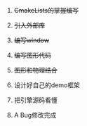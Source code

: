 1. ~~CmakeLists的掌握编写~~
2. ~~引入外部库~~
3. ~~编写window~~
4. ~~编写图形代码~~
5. ~~图形和物理结合~~

1. 设计好自己的demo框架
2. 把引擎源码看懂
3. A Bug修改完成